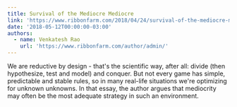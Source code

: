 ```yaml
---
title: Survival of the Mediocre Mediocre
link: 'https://www.ribbonfarm.com/2018/04/24/survival-of-the-mediocre-mediocre/'
date: '2018-05-12T00:00:00-03:00'
authors:
  - name: Venkatesh Rao
    url: 'https://www.ribbonfarm.com/author/admin/'
---
```


We are reductive by design - that's the scientific way, after all: divide (then hypothesize, test and model) and conquer. But not every game has simple, predictable and stable rules, so in many real-life situations we're optimizing for unknown unknowns. In that essay, the author argues that mediocrity may often be the most adequate strategy in such an environment.
